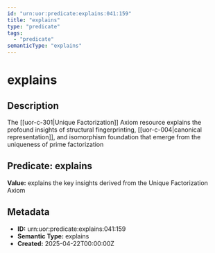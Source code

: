 ```yaml
---
id: "urn:uor:predicate:explains:041:159"
title: "explains"
type: "predicate"
tags:
  - "predicate"
semanticType: "explains"
---
```


# explains

## Description

The [[uor-c-301|Unique Factorization]] Axiom resource explains the profound insights of structural fingerprinting, [[uor-c-004|canonical representation]], and isomorphism foundation that emerge from the uniqueness of prime factorization

## Predicate: explains

**Value:** explains the key insights derived from the Unique Factorization Axiom

## Metadata

- **ID:** urn:uor:predicate:explains:041:159
- **Semantic Type:** explains
- **Created:** 2025-04-22T00:00:00Z
